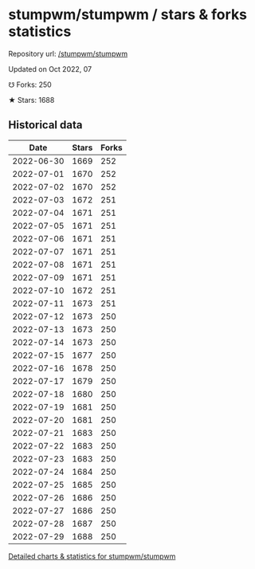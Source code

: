 # stumpwm/stumpwm / stars & forks statistics

Repository url: [/stumpwm/stumpwm](https://github.com/stumpwm/stumpwm)

Updated on Oct 2022, 07

☋ Forks: 250

★ Stars: 1688

## Historical data
| Date | Stars | Forks |
|------|-------|-------|
| 2022-06-30 | 1669 | 252 | 
| 2022-07-01 | 1670 | 252 | 
| 2022-07-02 | 1670 | 252 | 
| 2022-07-03 | 1672 | 251 | 
| 2022-07-04 | 1671 | 251 | 
| 2022-07-05 | 1671 | 251 | 
| 2022-07-06 | 1671 | 251 | 
| 2022-07-07 | 1671 | 251 | 
| 2022-07-08 | 1671 | 251 | 
| 2022-07-09 | 1671 | 251 | 
| 2022-07-10 | 1672 | 251 | 
| 2022-07-11 | 1673 | 251 | 
| 2022-07-12 | 1673 | 250 | 
| 2022-07-13 | 1673 | 250 | 
| 2022-07-14 | 1673 | 250 | 
| 2022-07-15 | 1677 | 250 | 
| 2022-07-16 | 1678 | 250 | 
| 2022-07-17 | 1679 | 250 | 
| 2022-07-18 | 1680 | 250 | 
| 2022-07-19 | 1681 | 250 | 
| 2022-07-20 | 1681 | 250 | 
| 2022-07-21 | 1683 | 250 | 
| 2022-07-22 | 1683 | 250 | 
| 2022-07-23 | 1683 | 250 | 
| 2022-07-24 | 1684 | 250 | 
| 2022-07-25 | 1685 | 250 | 
| 2022-07-26 | 1686 | 250 | 
| 2022-07-27 | 1686 | 250 | 
| 2022-07-28 | 1687 | 250 | 
| 2022-07-29 | 1688 | 250 | 


[Detailed charts & statistics for stumpwm/stumpwm](https://reviewgithub.com/rep/stumpwm/stumpwm)

